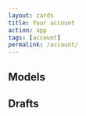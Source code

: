 ```yaml
---
layout: cards
title: Your account
action: app
tags: [account]
permalink: /account/
---
```

<div class="container">
    <div id="account"></div>
    <div class="row">
        <div class="col-md-12">
            <h2>Models</h2>
        </div>
    </div>
    <div class="row" id="models"></div>
    <div class="row">
        <div class="col-md-12">
            <h2>Drafts</h2>
            <div id="drafts"></div>
        </div>
    </div>
</div>
